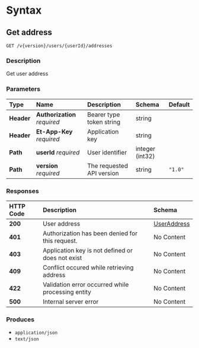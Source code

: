# Syntax

## Get address

```text
GET /v{version}/users/{userId}/addresses
```

### Description

Get user address

### Parameters

| Type | Name | Description | Schema | Default |
| :--- | :--- | :--- | :--- | :--- |
| **Header** | **Authorization**   _required_ | Bearer type token string | string |  |
| **Header** | **Et-App-Key**   _required_ | Application key | string |  |
| **Path** | **userId**   _required_ | User identifier | integer \(int32\) |  |
| **Path** | **version**   _required_ | The requested API version | string | `"1.0"` |

### Responses

| HTTP Code | Description | Schema |
| :--- | :--- | :--- |
| **200** | User address | [UserAddress](../../definitions/#useraddress) |
| **401** | Authorization has been denied for this request. | No Content |
| **403** | Application key is not defined or does not exist | No Content |
| **409** | Conflict occured while retrieving address | No Content |
| **422** | Validation error occurred while processing entity | No Content |
| **500** | Internal server error | No Content |

### Produces

* `application/json`
* `text/json`

